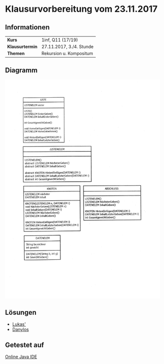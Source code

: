 # Klausurvorbereitung vom 23.11.2017

## Informationen

<table>
<tr>
    <td><b>Kurs</b></td>
    <td>1inf, Q11 (17/19)</td>
</tr>
<tr>
    <td><b>Klausurtermin</b></td>
    <td>27.11.2017, 3./4. Stunde</td>
</tr>
<tr>
    <td><b>Themen</b></td>
    <td>Rekursion u. Kompositum</td>
</tr>
</table>  

## Diagramm
![Das Diagramm](https://github.com/holbein/vorbereitung-klausur-semester1-oberstufe1719/blob/master/loesungen/klassendiagramm.jpg)

## Lösungen
* [Lukas'](/loesungen/lukas.java)
* [Danylos](/loesungen/danylo.java)

## Getestet auf
[Online Java IDE](https://www.compilejava.net/)
